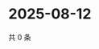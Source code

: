 # 2025-08-12

共 0 条

<!-- BEGIN ZHIHUQUESTIONS -->
<!-- 最后更新时间 Tue Aug 12 2025 19:10:55 GMT+0800 (China Standard Time) -->

<!-- END ZHIHUQUESTIONS -->
